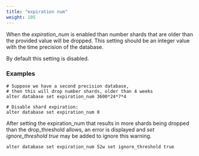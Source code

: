 ```yaml
---
title: "expiration num"
weight: 105
---
```


When the *expiration_num* is enabled than number shards that are older than the provided value will be dropped. This setting should be an integer value with the time precision of the database.

By default this setting is disabled.

### Examples

```siridb
# Suppose we have a second precision database,
# then this will drop number shards, older than 4 weeks
alter database set expiration_num 3600*24*7*4

# Disable shard expiration:
alter database set expiration_num 0
```

After setting the expiration_num that results in more shards being dropped than the drop_threshold allows, an error is displayed and *set ignore_threshold true* may be added to ignore this warning.

```siridb
alter database set expiration_num 52w set ignore_threshold true
```
